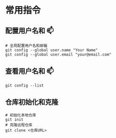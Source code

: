 # 常用指令

## 配置用户名和 📫

```shell
# 全局配置用户名和邮箱
git config --global user.name "Your Name"
git config --global user.email "your@email.com"
```

## 查看用户名和 📫

```shell
git config --list
```

## 仓库初始化和克隆

```shell
# 初始化本地仓库
git init
# 克隆远程仓库
git clone <仓库URL>
```
